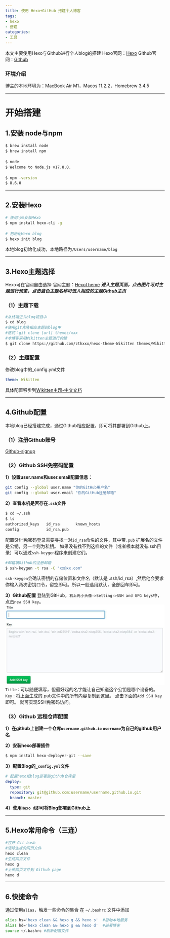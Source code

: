```yaml
---
title: 使用 Hexo+GitHub 搭建个人博客
tags:
- hexo
- 搭建
categories:
- 工具
---
```

本文主要使用Hexo与Github进行个人blog的搭建
Hexo官网：[Hexo](https://hexo.io/zh-cn/)
Github官网：[Github](https://github.com/)

### 环境介绍
博主的本地环境为：MacBook Air M1，Macos 11.2.2，Homebrew 3.4.5

---


# 开始搭建
## 1.安装 node与npm
``` bash
$ brew install node
$ brew install npm

$ node
$ Welcome to Node.js v17.8.0.

$ npm -version
$ 8.6.0
```
---
## 2.安装Hexo
``` bash
# 使用npm安装Hexo
$ npm install hexo-cli -g

# 初始化Hexo blog
$ hexo init blog
```
本地blog初始化成功，本地路径为`/Users/username/blog`

---
## 3.Hexo主题选择
Hexo可在官网自由选择
官网主题：[HexoTheme](https://hexo.io/themes/)
***进入主题页面，点击图片可对主题进行预览，点击蓝色主题名称可进入相应的主题Github主页***

### （1）主题下载
```bash
#从终端进入blog项目中
$ cd blog
#使用git克隆相应主题到blog中
#格式：git clone [url] themes/xxx
#本博客采用Wikitten主题进行构建
$ git clone https://github.com/zthxxx/hexo-theme-Wikitten themes/Wikitten
```
### （2）主题配置
修改blog中的_config.yml文件

```yml
theme: Wikitten
```
具体配置移步到[Wikitten主题-中文文档](../../11/Wikitten主题中文文档)

---

## 4.Github配置

本地blog已经搭建完成，通过Github相应配置，即可将其部署到Github上。


### （1）注册Github账号
[Github-signup](https://github.com/signup?ref_cta=Sign+up&ref_loc=header+logged+out&ref_page=%2F&source=header-home)

### （2）Github SSH免密码配置
**1）设置user.name和user.email配置信息：**
```bash
git config --global user.name "你的GitHub用户名"
git config --global user.email "你的GitHub注册邮箱"
```

**2）查看本机是否存在`.ssh`文件**
```bash
$ cd ~/.ssh
$ ls
authorized_keys   id_rsa       known_hosts
config            id_rsa.pub
```
配置SHH免密码登录需要寻找一对`id_rsa`命名的文件，其中带`.pub` 扩展名的文件是公钥，另一个则为私钥。
如果没有找不到这样的文件（或者根本就没有.ssh目录）可以通过`ssh-keygen`程序来创建它们。

```bash
#邮箱填Github的注册邮箱
$ ssh-keygen -t rsa -C "xx@xx.com"
```
`ssh-keygen`会确认密钥的存储位置和文件名（默认是 .ssh/id_rsa）,然后他会要求你输入两次密钥口令，留空即可。所以一般选用默认，全部回车即可。

**3）Github配置**
登陆到GitHub，`右上角小头像->Setting->SSH and GPG keys`中，点击`new SSH key`。
![new SSH Key](../images/SSH.jpg)
`Title：`可以随便填写，但最好起的名字能让自己知道这个公钥是哪个设备的。
`Key：`将上面生成的.pub文件中的所有内容复制到这里。
点击下面的`Add SSH key`即可。
就可实现SSH免密码访问。

### （3）Github 远程仓库配置
**1）在github上创建一个仓库`username.github.io` `username`为自己的github用户名**

**2）安装hexo部署插件**
```bash
$ npm install hexo-deployer-git --save
```
**3）配置Blog的`_comfig.yml`文件**

```yml
# 配置hexo把blog部署到github仓库里
deploy:
  type: git
  repository: git@github.com:username/username.github.io.git
  branch: master
```
**4）使用`Hexo d`即可将Blog部署到Github上**

---

## 5.Hexo常用命令（三连）
```bash
#打开 Git bash
#清除生成的网页文件
hexo clean
#生成网页文件
hexo g
#上传网页文件到 Github page
hexo d
```
---

## 6.快捷命令
通过使用`alias`，触发一些命令的集合
在 `~/.bashrc` 文件中添加
```bash
alias hs='hexo clean && hexo g && hexo s'  #启动本地服务
alias hd='hexo clean && hexo g && hexo d'  #部署博客
source ~/.bashrc #刷新配置文件
```